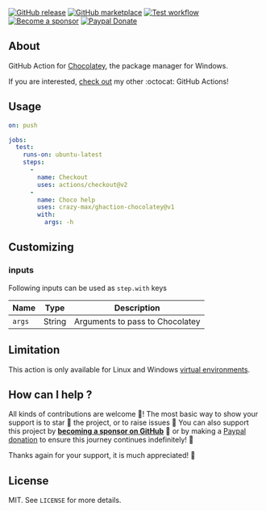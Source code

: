 [![GitHub release](https://img.shields.io/github/release/crazy-max/ghaction-chocolatey.svg?style=flat-square)](https://github.com/crazy-max/ghaction-chocolatey/releases/latest)
[![GitHub marketplace](https://img.shields.io/badge/marketplace-chocolatey--action-blue?logo=github&style=flat-square)](https://github.com/marketplace/actions/chocolatey-action)
[![Test workflow](https://img.shields.io/github/workflow/status/crazy-max/ghaction-chocolatey/test?label=test&logo=github&style=flat-square)](https://github.com/crazy-max/ghaction-chocolatey/actions?workflow=test)
[![Become a sponsor](https://img.shields.io/badge/sponsor-crazy--max-181717.svg?logo=github&style=flat-square)](https://github.com/sponsors/crazy-max)
[![Paypal Donate](https://img.shields.io/badge/donate-paypal-00457c.svg?logo=paypal&style=flat-square)](https://www.paypal.me/crazyws)

## About

GitHub Action for [Chocolatey](https://chocolatey.org/), the package manager for Windows.

If you are interested, [check out](https://git.io/Je09Y) my other :octocat: GitHub Actions!

## Usage

```yaml
on: push

jobs:
  test:
    runs-on: ubuntu-latest
    steps:
      -
        name: Checkout
        uses: actions/checkout@v2
      -
        name: Choco help
        uses: crazy-max/ghaction-chocolatey@v1
        with:
          args: -h
```

## Customizing

### inputs

Following inputs can be used as `step.with` keys

| Name            | Type    | Description                     |
|-----------------|---------|---------------------------------|
| `args`          | String  | Arguments to pass to Chocolatey |

## Limitation

This action is only available for Linux and Windows [virtual environments](https://help.github.com/en/articles/virtual-environments-for-github-actions#supported-virtual-environments-and-hardware-resources).

## How can I help ?

All kinds of contributions are welcome :raised_hands:! The most basic way to show your support is to star :star2: the project, or to raise issues :speech_balloon: You can also support this project by [**becoming a sponsor on GitHub**](https://github.com/sponsors/crazy-max) :clap: or by making a [Paypal donation](https://www.paypal.me/crazyws) to ensure this journey continues indefinitely! :rocket:

Thanks again for your support, it is much appreciated! :pray:

## License

MIT. See `LICENSE` for more details.
